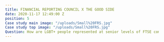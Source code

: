 ```yaml
---
title: FINANCIAL REPORTING COUNCIL X THE GOOD SIDE
date: 2020-11-17 12:49:00 Z
position: 5
Case study main image: "/uploads/Small%20FRS.jpg"
Case study top image: "/uploads/Small%20FRS.jpg"
Question: How are LGBT+ people represented at senior levels of FTSE companies?
---
```



